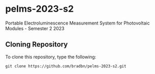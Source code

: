 # pelms-2023-s2
Portable Electroluminescence Measurement System for Photovoltaic Modules - Semester 2 2023

## Cloning Repository
To clone this repository, type the following:

`git clone https://github.com/bradbn/pelms-2023-s2.git`





